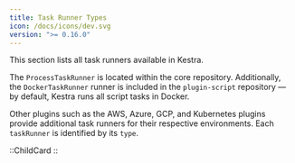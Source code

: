 ```yaml
---
title: Task Runner Types
icon: /docs/icons/dev.svg
version: ">= 0.16.0"
---
```


This section lists all task runners available in Kestra.


The `ProcessTaskRunner` is located within the core repository. Additionally, the `DockerTaskRunner` runner is included in the `plugin-script` repository — by default, Kestra runs all script tasks in Docker.

Other plugins such as the AWS, Azure, GCP, and Kubernetes plugins provide additional task runners for their respective environments. Each `taskRunner` is identified by its `type`.

::ChildCard
::

